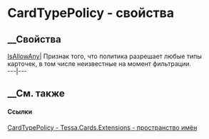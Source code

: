 # CardTypePolicy - свойства
##  __Свойства
[IsAllowAny](P_Tessa_Cards_Extensions_CardTypePolicy_IsAllowAny.htm)| Признак
того, что политика разрешает любые типы карточек, в том числе неизвестные на
момент фильтрации.  
---|---  
##  __См. также
#### Ссылки
[CardTypePolicy - ](T_Tessa_Cards_Extensions_CardTypePolicy.htm)
[Tessa.Cards.Extensions - пространство имён](N_Tessa_Cards_Extensions.htm)
